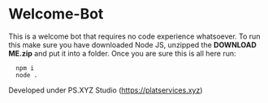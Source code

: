 # Welcome-Bot

This is a welcome bot that requires no code experience whatsoever.
To run this make sure you have downloaded Node JS, unzipped the **DOWNLOAD ME.zip** and put it into a folder.
Once you are sure this is all here run:
```
  npm i
  node .
```
Developed under PS.XYZ Studio (https://platservices.xyz)
